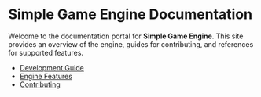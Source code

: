 # Simple Game Engine Documentation

Welcome to the documentation portal for **Simple Game Engine**.
This site provides an overview of the engine, guides for contributing,
and references for supported features.

- [Development Guide](development.md)
- [Engine Features](features.md)
- [Contributing](CONTRIBUTING.md)
